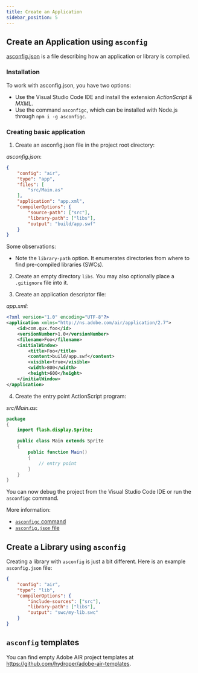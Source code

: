 ```yaml
---
title: Create an Application
sidebar_position: 5
---
```


## Create an Application using `asconfig`

[asconfig.json](https://github.com/BowlerHatLLC/vscode-as3mxml/wiki/asconfig.json) is a file describing how an application or library is compiled.

### Installation

To work with asconfig.json, you have two options:

- Use the Visual Studio Code IDE and install the extension _ActionScript & MXML_.
- Use the command `asconfigc`, which can be installed with Node.js through `npm i -g asconfigc`.

### Creating basic application

1. Create an asconfig.json file in the project root directory:

_asconfig.json_:

```json
{
    "config": "air",
    "type": "app",
    "files": [
        "src/Main.as"
    ],
    "application": "app.xml",
    "compilerOptions": {
        "source-path": ["src"],
        "library-path": ["libs"],
        "output": "build/app.swf"
    }
}
```

Some observations:

- Note the `library-path` option. It enumerates directories from where to find pre-compiled libraries (SWCs).

2. Create an empty directory `libs`. You may also optionally place a `.gitignore` file into it.

3. Create an application descriptor file:

_app.xml_:

```xml
<?xml version="1.0" encoding="UTF-8"?> 
<application xmlns="http://ns.adobe.com/air/application/2.7"> 
    <id>com.qux.foo</id> 
    <versionNumber>1.0</versionNumber> 
    <filename>Foo</filename> 
    <initialWindow>
        <title>Foo</title>
        <content>build/app.swf</content> 
        <visible>true</visible> 
        <width>800</width> 
        <height>600</height> 
    </initialWindow> 
</application>
```

4. Create the entry point ActionScript program:

_src/Main.as_:

```actionscript
package
{
    import flash.display.Sprite;

    public class Main extends Sprite
    {
        public function Main()
        {
            // entry point
        }
    }
}
```

You can now debug the project from the Visual Studio Code IDE or run the `asconfigc` command.

More information:

- [`asconfigc` command](https://www.npmjs.com/package/asconfigc)
- [`asconfig.json` file](https://github.com/BowlerHatLLC/vscode-as3mxml/wiki/asconfig.json)

## Create a Library using `asconfig`

Creating a library with `asconfig` is just a bit different. Here is an example `asconfig.json` file:

```json
{
    "config": "air",
    "type": "lib",
    "compilerOptions": {
        "include-sources": ["src"],
        "library-path": ["libs"],
        "output": "swc/my-lib.swc"
    }
}
```

## `asconfig` templates

You can find empty Adobe AIR project templates at https://github.com/hydroper/adobe-air-templates.
